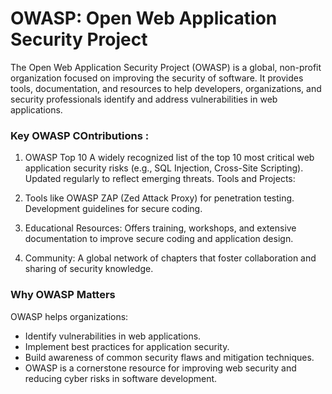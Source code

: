 # OWASP: Open Web Application Security Project
The Open Web Application Security Project (OWASP) is a global, non-profit organization focused on improving the security of software. It provides tools, documentation, and resources to help developers, organizations, and security professionals identify and address vulnerabilities in web applications.

### Key OWASP COntributions :

1) OWASP Top 10
A widely recognized list of the top 10 most critical web application security risks (e.g., SQL Injection, Cross-Site Scripting).
Updated regularly to reflect emerging threats.
Tools and Projects:

2) Tools like OWASP ZAP (Zed Attack Proxy) for penetration testing.
Development guidelines for secure coding.

3) Educational Resources:
Offers training, workshops, and extensive documentation to improve secure coding and application design.

4) Community:
A global network of chapters that foster collaboration and sharing of security knowledge.

### Why OWASP Matters
OWASP helps organizations:

- Identify vulnerabilities in web applications.
- Implement best practices for application security.
- Build awareness of common security flaws and mitigation techniques.
- OWASP is a cornerstone resource for improving web security and reducing cyber risks in software development.

